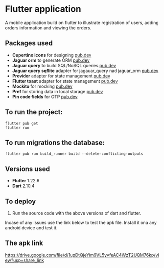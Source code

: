 # Flutter application
A mobile application build on flutter to illustrate registration of users, 
adding orders information and viewing the orders.

## Packages used
- **Cupertino icons** for designing [pub.dev](https://pub.dev/packages/cupertino_icons)
- **Jaguar orm** to generate ORM [pub.dev](https://pub.dev/packages/jaguar_orm)
- **Jaguar query** to build SQL/NoSQL queries [pub.dev](https://pub.dev/packages/jaguar_query)
- **Jaguar query sqflite** adapter for jagauar_query nad jaguar_orm [pub.dev](https://pub.dev/packages/jaguar_query_sqflite)
- **Provider** adapter for state management [pub.dev](https://pub.dev/packages/provider)
- **Flutter toast** adapter for state management [pub.dev](https://pub.dev/packages/fluttertoast)
- **Mockito** for mocking [pub.dev](https://pub.dev/packages/mockito)
- **Pref** for storing data in local storage [pub.dev](https://pub.dev/packages/pref)
- **Pin code fields** for OTP [pub.dev](https://pub.dev/packages/pin_code_fields)

## To run the project:
```
flutter pub get
flutter run
```

## To run migrations the database:
```
flutter pub run build_runner build --delete-conflicting-outputs
```

## Versions used
- **Flutter** 1.22.6
- **Dart** 2.10.4

## To deploy
1. Run the source code with the above versions of dart and flutter.


Incase of any issues use the link below to test the apk file.
Install it ona any android device and test it.

## The apk link 
https://drive.google.com/file/d/1upDtQjeYim9VL5yvfeAC4WzT2UQM76kp/view?usp=share_link

